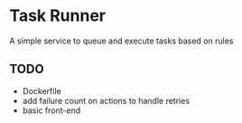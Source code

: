 # Task Runner

A simple service to queue and execute tasks based on rules


## TODO

- Dockerfile
- add failure count on actions to handle retries
- basic front-end